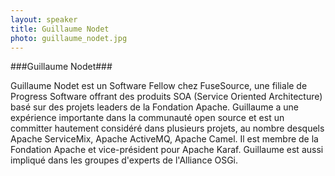 ```yaml
---
layout: speaker
title: Guillaume Nodet
photo: guillaume_nodet.jpg
---
```


###Guillaume Nodet###

Guillaume Nodet est un Software Fellow chez FuseSource, une filiale de Progress Software offrant des produits SOA (Service Oriented Architecture) basé sur des projets leaders de la Fondation Apache.
Guillaume a une expérience importante dans la communauté open source et est un committer hautement considéré dans plusieurs projets, au nombre desquels Apache ServiceMix, Apache ActiveMQ, Apache Camel.
Il est membre de la Fondation Apache et vice-président pour Apache Karaf.
Guillaume est aussi impliqué dans les groupes d'experts de l'Alliance OSGi.